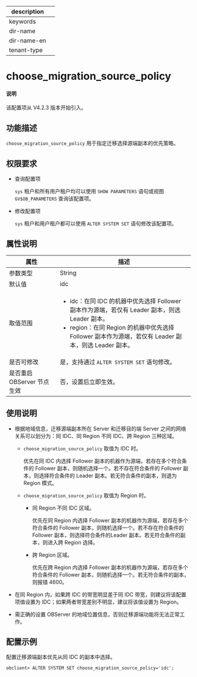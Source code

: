 |description||
|---|---|
|keywords||
|dir-name||
|dir-name-en||
|tenant-type||

# choose_migration_source_policy

<main id="notice" type='explain'>
  <h4>说明</h4>
  <p>该配置项从 V4.2.3 版本开始引入。</p>
</main>

## 功能描述

`choose_migration_source_policy` 用于指定迁移选择源端副本的优先策略。

## 权限要求

* 查询配置项

  `sys` 租户和所有用户租户均可以使用 `SHOW PARAMETERS` 语句或视图 `GV$OB_PARAMETERS` 查询该配置项。

* 修改配置项

  `sys` 租户和用户租户都可以使用 `ALTER SYSTEM SET` 语句修改该配置项。

## 属性说明

| **属性** | **描述** |
| -------- | -------- |
| 参数类型   | String |
| 默认值     | idc |
| 取值范围   | <ul><li>idc：在同 IDC 的机器中优先选择 Follower 副本作为源端，若仅有 Leader 副本，则选 Leader 副本。</li><li>region：在同 Region 的机器中优先选择 Follower 副本作为源端，若仅有 Leader 副本，则选 Leader 副本。</li></ul>|
| 是否可修改 | 是，支持通过 `ALTER SYSTEM SET` 语句修改。|
| 是否重启 OBServer 节点生效 | 否，设置后立即生效。   |

## 使用说明

* 根据地域信息，迁移源端副本所在 Server 和迁移目的端 Server 之间的网络关系可以划分为：同 IDC、同 Region 不同 IDC、跨 Region 三种区域。

  * `choose_migration_source_policy` 取值为 IDC 时。

    优先在同 IDC 内选择 Follower 副本的机器作为源端，若存在多个符合条件的 Follower 副本，则随机选择一个。若不存在符合条件的 Follower 副本，则选择符合条件的 Leader 副本。若无符合条件的副本，则退为 Region 模式。

  * `choose_migration_source_policy` 取值为 Region 时。

    * 同 Region 不同 IDC 区域。

      优先在同 Region 内选择 Follower 副本的机器作为源端，若存在多个符合条件的 Follower 副本，则随机选择一个。若不存在符合条件的 Follower 副本，则选择符合条件的Leader 副本。若无符合条件的副本，则进入跨 Region 选择。

    * 跨 Region 区域。

      优先在跨 Region 内选择 Follower 副本的机器作为源端，若存在多个符合条件的 Follower 副本，则随机选择一个。若无符合条件的副本，则报错 4600。

* 在同 Region 内，如果跨 IDC 的带宽明显差于同 IDC 带宽，则建议将该配置项值设置为 IDC；如果两者带宽差别不明显，建议将该值设置为 Region。

* 需正确的设置 OBServer 的地域位置信息，否则迁移源端功能将无法正常工作。

## 配置示例

配置迁移源端副本优先从同 IDC 的副本中选择。

```shell
obclient> ALTER SYSTEM SET choose_migration_source_policy='idc';
```
